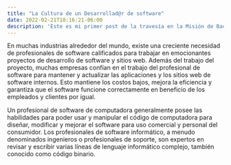 ```yaml
---
title: "La Cultura de un Desarrollad@r de software"
date: 2022-02-21T18:16:21-06:00
description: 'Este es mi primer post de la travesía en la Misión de Backend con Node JS de Launch X.'
---
```


En muchas industrias alrededor del mundo, existe una creciente necesidad de profesionales de software calificados para trabajar en emocionantes proyectos de desarrollo de software y sitios web. Además del trabajo del proyecto, muchas empresas confían en el trabajo del profesional de software para mantener y actualizar las aplicaciones y los sitios web de software internos. Esto mantiene los costos bajos, mejora la eficiencia y garantiza que el software funcione correctamente en beneficio de los empleados y clientes por igual.

Un profesional de software de computadora generalmente posee las habilidades para poder usar y manipular el código de computadora para diseñar, modificar y mejorar el software para uso comercial y personal del consumidor. Los profesionales de software informático, a menudo denominados ingenieros o profesionales de soporte, son expertos en revisar y escribir varias líneas de lenguaje informático complejo, también conocido como código binario.
